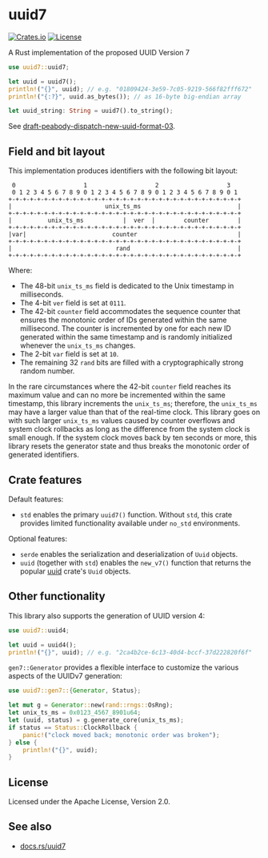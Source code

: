 # uuid7

[![Crates.io](https://img.shields.io/crates/v/uuid7)](https://crates.io/crates/uuid7)
[![License](https://img.shields.io/crates/l/uuid7)](https://github.com/LiosK/uuid7-rs/blob/main/LICENSE)

A Rust implementation of the proposed UUID Version 7

```rust
use uuid7::uuid7;

let uuid = uuid7();
println!("{}", uuid); // e.g. "01809424-3e59-7c05-9219-566f82fff672"
println!("{:?}", uuid.as_bytes()); // as 16-byte big-endian array

let uuid_string: String = uuid7().to_string();
```

See [draft-peabody-dispatch-new-uuid-format-03](https://www.ietf.org/archive/id/draft-peabody-dispatch-new-uuid-format-03.html).

## Field and bit layout

This implementation produces identifiers with the following bit layout:

```text
 0                   1                   2                   3
 0 1 2 3 4 5 6 7 8 9 0 1 2 3 4 5 6 7 8 9 0 1 2 3 4 5 6 7 8 9 0 1
+-+-+-+-+-+-+-+-+-+-+-+-+-+-+-+-+-+-+-+-+-+-+-+-+-+-+-+-+-+-+-+-+
|                          unix_ts_ms                           |
+-+-+-+-+-+-+-+-+-+-+-+-+-+-+-+-+-+-+-+-+-+-+-+-+-+-+-+-+-+-+-+-+
|          unix_ts_ms           |  ver  |        counter        |
+-+-+-+-+-+-+-+-+-+-+-+-+-+-+-+-+-+-+-+-+-+-+-+-+-+-+-+-+-+-+-+-+
|var|                        counter                            |
+-+-+-+-+-+-+-+-+-+-+-+-+-+-+-+-+-+-+-+-+-+-+-+-+-+-+-+-+-+-+-+-+
|                             rand                              |
+-+-+-+-+-+-+-+-+-+-+-+-+-+-+-+-+-+-+-+-+-+-+-+-+-+-+-+-+-+-+-+-+
```

Where:

- The 48-bit `unix_ts_ms` field is dedicated to the Unix timestamp in
  milliseconds.
- The 4-bit `ver` field is set at `0111`.
- The 42-bit `counter` field accommodates the sequence counter that ensures the
  monotonic order of IDs generated within the same millisecond. The counter is
  incremented by one for each new ID generated within the same timestamp and is
  randomly initialized whenever the `unix_ts_ms` changes.
- The 2-bit `var` field is set at `10`.
- The remaining 32 `rand` bits are filled with a cryptographically strong random
  number.

In the rare circumstances where the 42-bit `counter` field reaches its maximum
value and can no more be incremented within the same timestamp, this library
increments the `unix_ts_ms`; therefore, the `unix_ts_ms` may have a larger value
than that of the real-time clock. This library goes on with such larger
`unix_ts_ms` values caused by counter overflows and system clock rollbacks as
long as the difference from the system clock is small enough. If the system
clock moves back by ten seconds or more, this library resets the generator state
and thus breaks the monotonic order of generated identifiers.

## Crate features

Default features:

- `std` enables the primary `uuid7()` function. Without `std`, this crate
  provides limited functionality available under `no_std` environments.

Optional features:

- `serde` enables the serialization and deserialization of `Uuid` objects.
- `uuid` (together with `std`) enables the `new_v7()` function that returns the
  popular [uuid](https://crates.io/crates/uuid) crate's `Uuid` objects.

## Other functionality

This library also supports the generation of UUID version 4:

```rust
use uuid7::uuid4;

let uuid = uuid4();
println!("{}", uuid); // e.g. "2ca4b2ce-6c13-40d4-bccf-37d222820f6f"
```

`gen7::Generator` provides a flexible interface to customize the various aspects
of the UUIDv7 generation:

```rust
use uuid7::gen7::{Generator, Status};

let mut g = Generator::new(rand::rngs::OsRng);
let unix_ts_ms = 0x0123_4567_8901u64;
let (uuid, status) = g.generate_core(unix_ts_ms);
if status == Status::ClockRollback {
    panic!("clock moved back; monotonic order was broken");
} else {
    println!("{}", uuid);
}
```

## License

Licensed under the Apache License, Version 2.0.

## See also

- [docs.rs/uuid7](https://docs.rs/uuid7)
